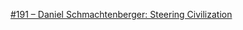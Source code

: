 [#191 – Daniel Schmachtenberger: Steering Civilization](https://castbox.fm/episode/191-%E2%80%93-Daniel-Schmachtenberger%3A-Steering-Civilization-Away-from-Self-Destruction-id3102321-id391622427)